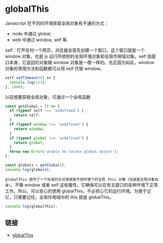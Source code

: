 # globalThis

Javascript 在不同的环境获取全局对象有不通的方式：

- node 中通过 global;
- web 中通过 window, self 等.

self：打开任何一个网页，浏览器会首先创建一个窗口，这个窗口就是一个 window 对象，也是 js 运行所依附的全局环境对象和全局作用域对象。self 指窗口本身，它返回的对象跟 window 对象是一模一样的。也正因为如此，window 对象的常用方法和函数都可以用 self 代替 window。

```js
self.setTimeout(() => {
  console.log(123);
}, 1000);
```

以前想要获取全局对象，可通过一个全局函数

```js
const getGlobal = () => {
  if (typeof self !== 'undefined') {
    return self;
  }
  if (typeof window !== 'undefined') {
    return window;
  }
  if (typeof global !== 'undefined') {
    return global;
  }
  throw new Error('unable to locate global object');
};

const globals = getGlobal();
console.log(globals);
```

`globalThis 提供了一个标准的方式来获取不同环境下的全局 this 对象（也就是全局对象自身）`。不像 window 或者 self 这些属性，它确保可以在有无窗口的各种环境下正常工作。所以，可以安心的使用 globalThis，不必担心它的运行环境。为便于记忆，只需要记住，全局作用域中的 this 就是 globalThis。

```js
console.log(globalThis);
```

## 链接

- [globalThis](https://developer.mozilla.org/zh-CN/docs/Web/JavaScript/Reference/Global_Objects/globalThis)
